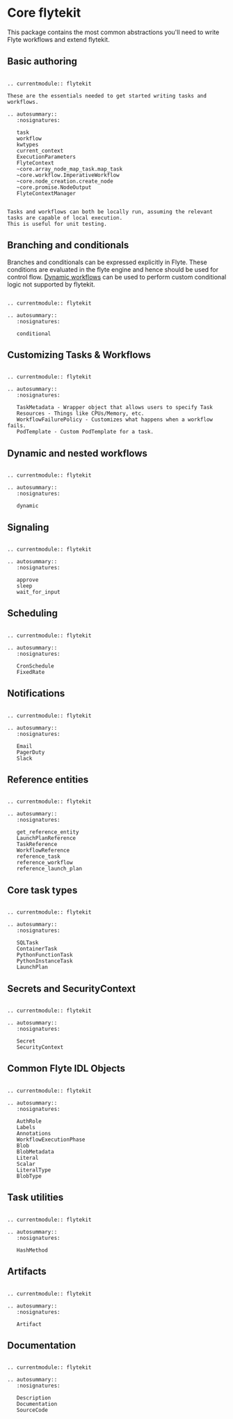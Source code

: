 # Core flytekit

This package contains the most common abstractions you'll need to write Flyte workflows and extend flytekit.

## Basic authoring

```{eval-rst}

.. currentmodule:: flytekit

These are the essentials needed to get started writing tasks and workflows.

.. autosummary::
   :nosignatures:

   task
   workflow
   kwtypes
   current_context
   ExecutionParameters
   FlyteContext
   ~core.array_node_map_task.map_task
   ~core.workflow.ImperativeWorkflow
   ~core.node_creation.create_node
   ~core.promise.NodeOutput
   FlyteContextManager
```


```{info}

Tasks and workflows can both be locally run, assuming the relevant tasks are capable of local execution.
This is useful for unit testing.
```

## Branching and conditionals

Branches and conditionals can be expressed explicitly in Flyte. These conditions are evaluated
in the flyte engine and hence should be used for control flow. [Dynamic workflows](dynamic-and-nested-workflows) can be used to perform custom conditional logic not supported by flytekit.

```{eval-rst}

.. currentmodule:: flytekit

.. autosummary::
   :nosignatures:

   conditional
```

## Customizing Tasks & Workflows

```{eval-rst}

.. currentmodule:: flytekit

.. autosummary::
   :nosignatures:

   TaskMetadata - Wrapper object that allows users to specify Task
   Resources - Things like CPUs/Memory, etc.
   WorkflowFailurePolicy - Customizes what happens when a workflow fails.
   PodTemplate - Custom PodTemplate for a task.
```

## Dynamic and nested workflows

```{eval-rst}

.. currentmodule:: flytekit

.. autosummary::
   :nosignatures:

   dynamic
```

## Signaling

```{eval-rst}

.. currentmodule:: flytekit

.. autosummary::
   :nosignatures:

   approve
   sleep
   wait_for_input
```

## Scheduling

```{eval-rst}

.. currentmodule:: flytekit

.. autosummary::
   :nosignatures:

   CronSchedule
   FixedRate
```

## Notifications

```{eval-rst}

.. currentmodule:: flytekit

.. autosummary::
   :nosignatures:

   Email
   PagerDuty
   Slack
```

## Reference entities

```{eval-rst}

.. currentmodule:: flytekit

.. autosummary::
   :nosignatures:

   get_reference_entity
   LaunchPlanReference
   TaskReference
   WorkflowReference
   reference_task
   reference_workflow
   reference_launch_plan
```

## Core task types

```{eval-rst}

.. currentmodule:: flytekit

.. autosummary::
   :nosignatures:

   SQLTask
   ContainerTask
   PythonFunctionTask
   PythonInstanceTask
   LaunchPlan
```

## Secrets and SecurityContext

```{eval-rst}

.. currentmodule:: flytekit

.. autosummary::
   :nosignatures:

   Secret
   SecurityContext
```

## Common Flyte IDL Objects

```{eval-rst}

.. currentmodule:: flytekit

.. autosummary::
   :nosignatures:

   AuthRole
   Labels
   Annotations
   WorkflowExecutionPhase
   Blob
   BlobMetadata
   Literal
   Scalar
   LiteralType
   BlobType
```

## Task utilities

```{eval-rst}

.. currentmodule:: flytekit

.. autosummary::
   :nosignatures:

   HashMethod
```

## Artifacts

```{eval-rst}

.. currentmodule:: flytekit

.. autosummary::
   :nosignatures:

   Artifact
```

## Documentation

```{eval-rst}

.. currentmodule:: flytekit

.. autosummary::
   :nosignatures:

   Description
   Documentation
   SourceCode
```